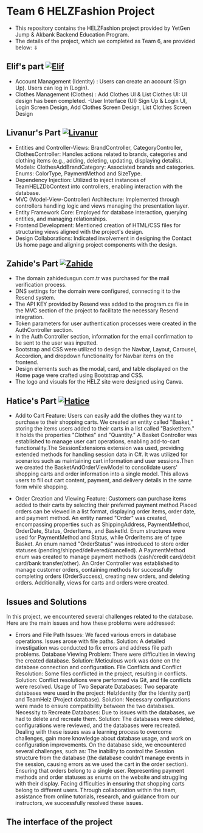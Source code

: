 # Team 6 HELZFashion Project
- This repository contains the HELZFashion project provided by YetGen Jump & Akbank Backend Education Program. 
- The details of the project, which we completed as Team 6, are provided below: ⇓

## Elif's part [![Elif](https://img.shields.io/badge/Elif-181717?style=for-the-badge&logo=github&logoColor=white)](https://github.com/elifbaykara)
- Account Management (Identity) : Users can create an account (Sign Up).
Users can log in (Login).
- Clothes Management (Clothes) : Add Clothes UI & List Clothes UI:
UI design has been completed.
-User Interface (UI)
Sign Up & Login UI, Login Screen Design, Add Clothes Screen Design, List Clothes Screen Design


## Livanur's Part  [![Livanur](https://img.shields.io/badge/Livanur-181717?style=for-the-badge&logo=github&logoColor=white)](https://github.com/livaae)
- Entities and Controller-Views: BrandController, CategoryController, ClothesController: Handles actions related to brands, categories and clothing items (e.g., adding, deleting, updating, displaying details). Models: ClothesAddBrandCategory: Associated brands and categories. Enums: ColorType, PaymentMethod and SizeType.
- Dependency Injection: Utilized to inject instances of TeamHELZDbContext into controllers, enabling interaction with the database.
- MVC (Model-View-Controller) Architecture: Implemented through controllers handling logic and views managing the presentation layer.
- Entity Framework Core: Employed for database interaction, querying entities, and managing relationships.
- Frontend Development: Mentioned creation of HTML/CSS files for structuring views aligned with the project's design.
- Design Collaborations: Indicated involvement in designing the Contact Us home page and aligning project components with the design.

## Zahide's Part [![Zahide](https://img.shields.io/badge/Zahide-181717?style=for-the-badge&logo=github&logoColor=white)](https://github.com/zahidedusgun)
- The domain zahidedusgun.com.tr was purchased for the mail verification process.
- DNS settings for the domain were configured, connecting it to the Resend system.
- The API KEY provided by Resend was added to the program.cs file in the MVC section of the project to facilitate the necessary Resend integration.
- Token parameters for user authentication processes were created in the AuthController section.
- In the Auth Controller section, information for the email confirmation to be sent to the user was inputted.
- Bootstrap and CSS were utilized to design the Navbar, Layout, Carousel, Accordion, and dropdown functionality for Navbar items on the frontend.
- Design elements such as the modal, card, and table displayed on the Home page were crafted using Bootstrap and CSS.
- The logo and visuals for the HELZ site were designed using Canva.


## Hatice's Part  [![Hatice](https://img.shields.io/badge/Hatice-181717?style=for-the-badge&logo=github&logoColor=white)](https://github.com/hatice-dvc)
- Add to Cart Feature: Users can easily add the clothes they want to purchase to their shopping carts. We created an entity called "Basket," storing the items users added to their carts in a list called "BasketItem." It holds the properties "Clothes" and "Quantity." A Basket Controller was established to manage user cart operations, enabling add-to-cart functionality.The SessionExtensions extension was used, providing extended methods for handling session data in C#. It was utilized for scenarios such as maintaining cart information and user sessions.Then we created the BasketAndOrderViewModel to consolidate users' shopping carts and order information into a single model. This allows users to fill out cart content, payment, and delivery details in the same form while shopping.

- Order Creation and Viewing Feature: Customers can purchase items added to their carts by selecting their preferred payment method.Placed orders can be viewed in a list format, displaying order items, order date, and payment method. An entity named "Order" was created, encompassing properties such as ShippingAddress, PaymentMethod, OrderDate, Status, OrderItems, and BasketId. Enum structures were used for PaymentMethod and Status, while OrderItems are of type Basket. An enum named "OrderStatus" was introduced to store order statuses (pending/shipped/delivered/cancelled). A PaymentMethod enum was created to manage payment methods (cash/credit card/debit card/bank transfer/other). An Order Controller was established to manage customer orders, containing methods for successfully completing orders (OrderSuccess), creating new orders, and deleting orders. Additionally, views for carts and orders were created.

## Issues and Solutions
In this project, we encountered several challenges related to the database. Here are the main issues and how these problems were addressed:
- Errors and File Path Issues:
We faced various errors in database operations.
Issues arose with file paths.
Solution:
A detailed investigation was conducted to fix errors and address file path problems.
Database Viewing Problem:
There were difficulties in viewing the created database.
Solution:
Meticulous work was done on the database connection and configuration.
File Conflicts and Conflict Resolution:
Some files conflicted in the project, resulting in conflicts.
Solution:
Conflict resolutions were performed via Git, and file conflicts were resolved.
Usage of Two Separate Databases:
Two separate databases were used in the project: HelzIdentity (for the Identity part) and TeamHelz (Project database).
Solution:
Necessary configurations were made to ensure compatibility between the two databases.
Necessity to Recreate Databases:
Due to issues with the databases, we had to delete and recreate them.
Solution:
The databases were deleted, configurations were reviewed, and the databases were recreated.
Dealing with these issues was a learning process to overcome challenges, gain more knowledge about database usage, and work on configuration improvements.
On the database side, we encountered several challenges, such as:
The inability to control the Session structure from the database (the database couldn't manage events in the session, causing errors as we used the cart in the order section).
Ensuring that orders belong to a single user.
Representing payment methods and order statuses as enums on the website and struggling with their display.
Facing difficulties in ensuring that shopping carts belong to different users.
Through collaboration within the team, assistance from online tutorials, research, and guidance from our instructors, we successfully resolved these issues.

## The interface of the project


